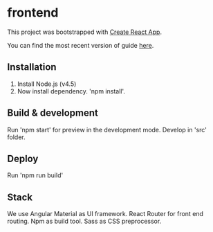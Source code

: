 # frontend

This project was bootstrapped with [Create React App](https://github.com/facebookincubator/create-react-app).

You can find the most recent version of guide [here](https://github.com/facebookincubator/create-react-app/blob/master/packages/react-scripts/template/README.md).

## Installation

1. Install Node.js (v4.5)
2. Now install dependency. 'npm install'.

## Build & development

Run 'npm start' for preview in the development mode.
Develop in 'src' folder.

## Deploy

Run 'npm run build'

## Stack

We use Angular Material as UI framework.
React Router for front end routing.
Npm as build tool.
Sass as CSS preprocessor.